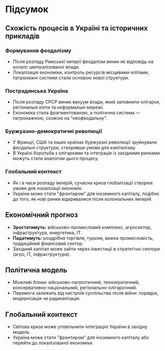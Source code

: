 # Підсумок

## Схожість процесів в Україні та історичних прикладів

### Формування феодалізму
- Після розпаду Римської імперії феодалізм виник як відповідь на колапс централізованої влади.
- Локалізація економіки, контроль ресурсів місцевими елітами, патронажні системи стали основою нової структури.

### Пострадянська Україна
- Після розпаду СРСР виник вакуум влади, який заповнили олігархи, регіональні еліти та неформальні мережі.
- Економіка стала фрагментованою, а політична система — патронажною, схожою на "неофеодальну".

### Буржуазно-демократичні революції
- У Франції, США та інших країнах буржуазні революції зруйнували феодальні структури, створивши умови для капіталізму.
- В Україні боротьба з олігархами та інтеграція із західними ринками можуть стати аналогом цього процесу.

### Глобальний контекст
- Як і в часи розпаду імперій, сучасна криза глобалізації створює умови для локалізації економік.
- Україна може стати "фронтиром" для іноземного капіталу, подібно до того, як нові ринки відкривалися після колоніальних імперій.

## Економічний прогноз
- **Зростатимуть:** військово-промисловий комплекс, агросектор, інфраструктура, енергетика, ІТ.
- **Падатимуть:** роздрібна торгівля, туризм, важка промисловість, традиційний фінансовий сектор.
- Західний капітал може зайти через інвестиції в стратегічні сектори (агро, ІТ, інфраструктура).

## Політична модель
- Можливі блоки: військово-патріотичний, технократичний, консервативно-національний, регіонально-олігархічний.
- Перемога залежить від настроїв суспільства після війни: порядок, модернізація чи радикалізація.

## Глобальний контекст
- Світова криза може уповільнити інтеграцію України в західну модель.
- Україна може стати "фронтиром" для іноземного капіталу або перейти до локалізованої економіки.

